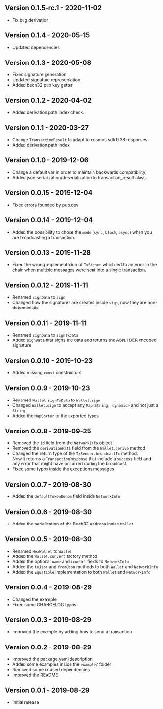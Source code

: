 ## Version 0.1.5-rc.1 - 2020-11-02
* Fix bug derivation   

## Version 0.1.4 - 2020-05-15
* Updated dependencies  

## Version 0.1.3 - 2020-05-08
* Fixed signature generation
* Updated signature representation
* Added bech32 pub key getter

## Version 0.1.2 - 2020-04-02
* Added derivation path index check.

## Version 0.1.1 - 2020-03-27
* Change `TransactionResult` to adapt to cosmos sdk 0.38 responses
* Added derivation path index 

## Version 0.1.0 - 2019-12-06
* Change a default var in order to maintain backwards compatibility;
* Added json serialization/deserialization to transaction_result class.

## Version 0.0.15 - 2019-12-04
* Fixed errors founded by pub.dev

## Version 0.0.14 - 2019-12-04
* Added the possibility to chose the `mode` (`sync`, `block`, `async`) 
  when you are broadcasting a transaction.

## Version 0.0.13 - 2019-11-28
* Fixed the wrong implementation of `TxSigner` which led to an 
  error in the chain when multiple messages were sent into a single transaction.

## Version 0.0.12 - 2019-11-11
* Renamed `signData` to `sign` 
* Changed how the signatures are created inside `sign`, now they are non-deterministic 

## Version 0.0.11 - 2019-11-11
* Renamed `signData` to `signTxData` 
* Added `signData` that signs the data and returns the ASN.1 DER encoded signature

## Version 0.0.10 - 2019-10-23
* Added missing `const` constructors

## Version 0.0.9 - 2019-10-23
* Renamed `Wallet.signTxData` to `Wallet.sign`
* Changed `Wallet.sign` to accept any `Map<String, dynamic>` and not just a `String`
* Added the `MapSorter` to the exported types

## Version 0.0.8 - 2019-09-25
* Removed the `id` field from the `NetworkInfo` object
* Removed the `derivationPath` field from the `Wallet.derive` method
* Changed the return type of the `TxSender.broadcastTx` method.  
   Now it returns a `TransactionResponse` that include a `success` field and any error 
   that might have occurred during the broadcast.
* Fixed some typos inside the exceptions messages

## Version 0.0.7 - 2019-08-30
* Added the `defaultTokenDenom` field inside `NetworkInfo`

## Version 0.0.6 - 2019-08-30
* Added the serialization of the Bech32 address inside `Wallet` 

## Version 0.0.5 - 2019-08-30
* Renamed `HexWallet` to `Wallet` 
* Added the `Wallet.convert` factory method
* Added the optional `name` and `iconUrl` fields to `NetworkInfo`
* Added the `toJson` and `fromJson` methods to both `Wallet` and `NetworkInfo`
* Added the `Equatable` implementation to both `Wallet` and `NetworkInfo` 

## Version 0.0.4 - 2019-08-29
* Changed the example 
* Fixed some CHANGELOG typos

## Version 0.0.3 - 2019-08-29
* Improved the example by adding how to send a transaction

## Version 0.0.2 - 2019-08-29
* Improved the package.yaml description
* Added some examples inside the `example/` folder
* Removed some unused dependencies
* Improved the README

## Version 0.0.1 - 2019-08-29
* Initial release
